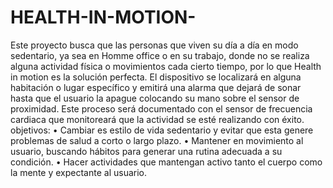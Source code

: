 # HEALTH-IN-MOTION-
Este proyecto busca que las personas que viven su día a día en modo sedentario, ya sea en Homme office o en su trabajo, donde no se realiza alguna actividad física o movimientos cada cierto tiempo, por lo que Health in motion es la solución perfecta.
El dispositivo se localizará en alguna habitación o lugar específico y emitirá una alarma que dejará de sonar hasta que el usuario la apague colocando su mano sobre el sensor de proximidad. Este proceso será documentado con el sensor de frecuencia cardiaca que monitoreará que la actividad se esté realizando con éxito.
objetivos:
•	Cambiar es estilo de vida sedentario y evitar que esta genere problemas de salud a corto o largo plazo.
•	Mantener en movimiento al usuario, buscando hábitos para generar una rutina adecuada a su condición.
•	Hacer actividades que mantengan activo tanto el cuerpo como la mente y expectante al usuario.
